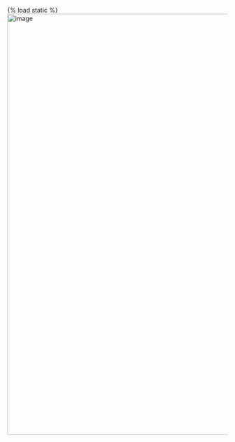   {% load static %}
    <link href="{% static 'styles.css'%}" rel="stylesheet">
    <img width="960" alt="image" src="https://github.com/user-attachments/assets/20049887-314a-4fc6-89dd-eaf8163f4149">

